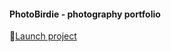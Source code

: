 #### PhotoBirdie - photography portfolio
🚀[Launch project](https://sharpadder.github.io/photography-portfolio/)

![]()
